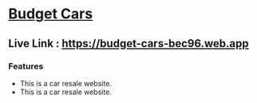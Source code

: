 # [Budget Cars](https://budget-cars-bec96.web.app)


## Live Link : https://budget-cars-bec96.web.app



### Features 

* This is a car resale website.
* This is a car resale website.

